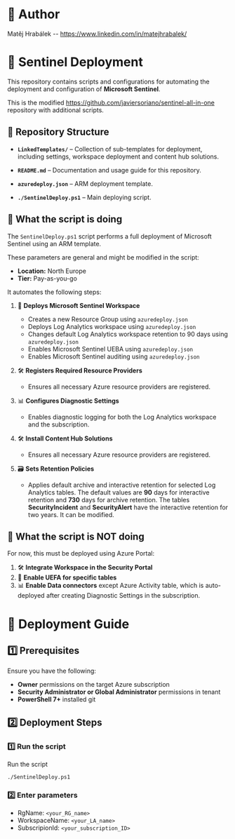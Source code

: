 # 📂 Author

Matěj Hrabálek -- https://www.linkedin.com/in/matejhrabalek/

# 📌 Sentinel Deployment

This repository contains scripts and configurations for automating the deployment and configuration of **Microsoft Sentinel**.

This is the modified https://github.com/javiersoriano/sentinel-all-in-one repository with additional scripts.

## 📂 Repository Structure

- **`LinkedTemplates/`** – Collection of sub-templates for deployment, including settings, workspace deployment and content hub solutions.

- **`README.md`** – Documentation and usage guide for this repository.

- **`azuredeploy.json`** – ARM deployment template.

- **`./SentinelDeploy.ps1`** – Main deploying script.

## 📌 What the script is doing

The `SentinelDeploy.ps1` script performs a full deployment of Microsoft Sentinel using an ARM template. 

These parameters are general and might be modified in the script:
   - **Location:** North Europe
   - **Tier:** Pay-as-you-go

It automates the following steps:

1. 🚀 **Deploys Microsoft Sentinel Workspace**  
   - Creates a new Resource Group using `azuredeploy.json`
   - Deploys Log Analytics workspace using `azuredeploy.json`
   - Changes default Log Analytics workspace retention to 90 days using `azuredeploy.json`
   - Enables Microsoft Sentinel UEBA using `azuredeploy.json`
   - Enables Microsoft Sentinel auditing using `azuredeploy.json`

2. 🛠️ **Registers Required Resource Providers**  
   - Ensures all necessary Azure resource providers are registered.

3. 📊 **Configures Diagnostic Settings**  
   - Enables diagnostic logging for both the Log Analytics workspace and the subscription.

4. 🛠️ **Install Content Hub Solutions**  
   - Ensures all necessary Azure resource providers are registered.

5. 🗃️ **Sets Retention Policies**  
   - Applies default archive and interactive retention for selected Log Analytics tables. The default values are **90** days for interactive retention and **730** days for archive retention. The tables **SecurityIncident** and **SecurityAlert** have the interactive retention for two years. It can be modified.

## 📌 What the script is NOT doing

For now, this must be deployed using Azure Portal:

1. 🛠️ **Integrate Workspace in the Security Portal**
2. 🚀 **Enable UEFA for specific tables**  
3. 📊 **Enable Data connectors** except Azure Activity table, which is auto-deployed after creating Diagnostic Settings in the subscription. 

# 🚀 Deployment Guide

## 1️⃣ Prerequisites

Ensure you have the following:
- **Owner** permissions on the target Azure subscription
- **Security Administrator or Global Administrator** permissions in tenant
- **PowerShell 7+** installed
git 
## 2️⃣ Deployment Steps

### 1️⃣ Run the script

Run the script

`./SentinelDeploy.ps1`

### 2️⃣ Enter parameters

- RgName: `<your_RG_name>`
- WorkspaceName: `<your_LA_name>`
- SubscripionId: `<your_subscription_ID>`